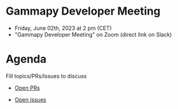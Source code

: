 
# Gammapy Developer Meeting

* Friday, June 02th, 2023 at 2 pm (CET)
* "Gammapy Developer Meeting" on Zoom (direct link on Slack)
# Agenda

Fill topics/PRs/Issues to discuss

* [Open PRs](https://github.com/gammapy/gammapy/pulls)

* [Open issues](https://github.com/gammapy/gammapy/issues)
